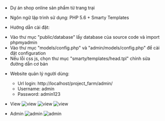 * Dự án shop online sản phẩm từ trang trại
* Ngôn ngữ lập trình sử dụng: PHP 5.6 + Smarty Templates

* Hướng dẫn cài đặt:
+ Vào thư mục "public/database" lấy database của source code và import phpmyadmin
+ Vào thư mục "models/config.php" và "admin/models/config.php" để cài đặt configuration
+ Nếu lỗi css js, chọn thư mục "smarty/templates/head.tpl" chỉnh sửa đường dẫn cơ bản

* Website quản lý người dùng:
    + Url login: http://localhost/project_farm/admin/
    + Username: admin
    + Password: admin123
    
* View
![view](https://farm5.staticflickr.com/4644/27691050509_7eedfc0ecf_h.jpg)
![view](https://farm5.staticflickr.com/4641/38759830114_4ac90932f7_h.jpg)
![view](https://farm5.staticflickr.com/4637/27691050859_2d12f23908_h.jpg)

* Admin
![admin](https://farm5.staticflickr.com/4733/27691050849_6ad32da98a_h.jpg)
![admin](https://farm5.staticflickr.com/4732/27691051349_8adebc9e1a_h.jpg)
